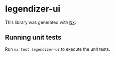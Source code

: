 # legendizer-ui

This library was generated with [Nx](https://nx.dev).

## Running unit tests

Run `nx test legendizer-ui` to execute the unit tests.
